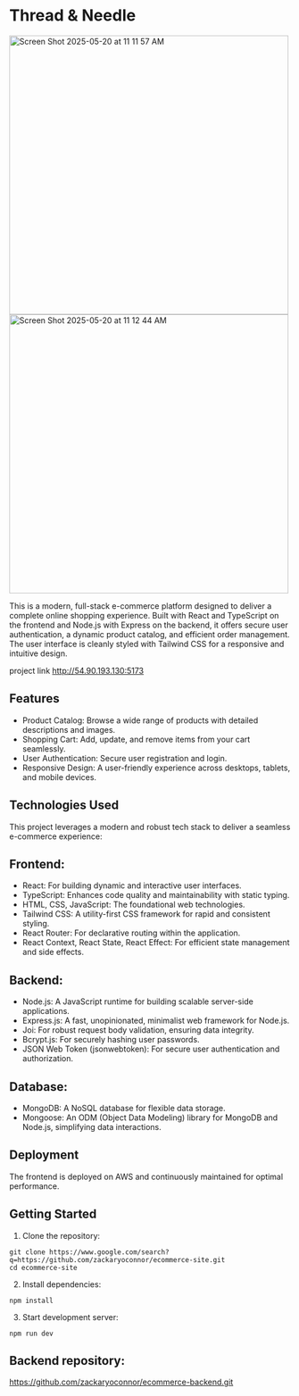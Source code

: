 # Thread & Needle
<img width="500" alt="Screen Shot 2025-05-20 at 11 11 57 AM" src="https://github.com/user-attachments/assets/35c17fbd-775f-491f-9b2f-f31ab85f889d"/>
<img width="500" alt="Screen Shot 2025-05-20 at 11 12 44 AM" src="https://github.com/user-attachments/assets/de995d16-1f31-4398-a9cc-a768905455b5" />

This is a modern, full-stack e-commerce platform designed to deliver a complete online shopping experience. Built with React and TypeScript on the frontend and Node.js with Express on the backend, it offers secure user authentication, a dynamic product catalog, and efficient order management. The user interface is cleanly styled with Tailwind CSS for a responsive and intuitive design.

project link http://54.90.193.130:5173

## Features
- Product Catalog: Browse a wide range of products with detailed descriptions and images.
- Shopping Cart: Add, update, and remove items from your cart seamlessly.
- User Authentication: Secure user registration and login.
- Responsive Design: A user-friendly experience across desktops, tablets, and mobile devices.

## Technologies Used
This project leverages a modern and robust tech stack to deliver a seamless e-commerce experience:

## Frontend:
- React: For building dynamic and interactive user interfaces.
- TypeScript: Enhances code quality and maintainability with static typing.
- HTML, CSS, JavaScript: The foundational web technologies.
- Tailwind CSS: A utility-first CSS framework for rapid and consistent styling.
- React Router: For declarative routing within the application.
- React Context, React State, React Effect: For efficient state management and side effects.

## Backend:
- Node.js: A JavaScript runtime for building scalable server-side applications.
- Express.js: A fast, unopinionated, minimalist web framework for Node.js.
- Joi: For robust request body validation, ensuring data integrity.
- Bcrypt.js: For securely hashing user passwords.
- JSON Web Token (jsonwebtoken): For secure user authentication and authorization.

## Database:
- MongoDB: A NoSQL database for flexible data storage.
- Mongoose: An ODM (Object Data Modeling) library for MongoDB and Node.js, simplifying data interactions.

## Deployment
The frontend is deployed on AWS and continuously maintained for optimal performance.

## Getting Started
1. Clone the repository:
```
git clone https://www.google.com/search?q=https://github.com/zackaryoconnor/ecommerce-site.git
cd ecommerce-site
```

2. Install dependencies:
```
npm install
```

3. Start development server:
```
npm run dev
```

## Backend repository:
https://github.com/zackaryoconnor/ecommerce-backend.git
